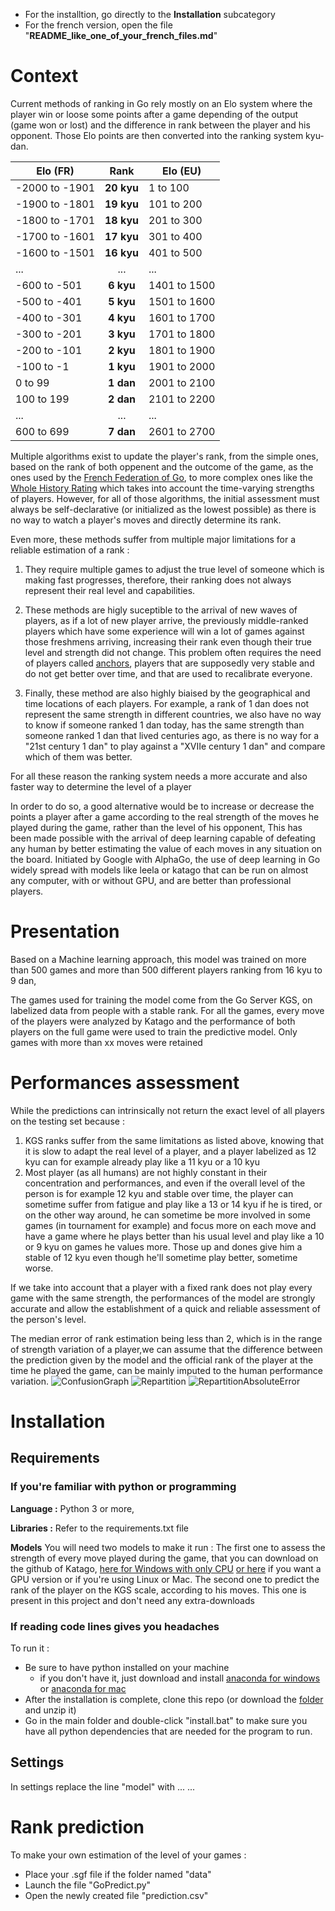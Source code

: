 - For the installtion, go directly to the **Installation** subcategory
- For the french version, open the file "**README_like_one_of_your_french_files.md**"
# Context

Current methods of ranking in Go rely mostly on an Elo system where the player win or loose some points after a game depending of the output (game won or lost) and the difference in rank between the player and his opponent. Those Elo points are then converted into the ranking system kyu-dan.

|    Elo (FR)    |     Rank      |   Elo (EU)   |
|----------------|:-------------:|--------------|
| -2000 to -1901 |   **20 kyu**  |  1 to 100    |
| -1900 to -1801 |   **19 kyu**  |  101 to 200  |
| -1800 to -1701 |   **18 kyu**  |  201 to 300  |
| -1700 to -1601 |   **17 kyu**  |  301 to 400  |
| -1600 to -1501 |   **16 kyu**  |  401 to 500  |
|      ...       |       ...     |     ...      |
|  -600 to -501  |   **6 kyu**   | 1401 to 1500 |
|  -500 to -401  |   **5 kyu**   | 1501 to 1600 |
|  -400 to -301  |   **4 kyu**   | 1601 to 1700 |
|  -300 to -201  |   **3 kyu**   | 1701 to 1800 |
|  -200 to -101  |   **2 kyu**   | 1801 to 1900 |
|   -100 to -1   |   **1 kyu**   | 1901 to 2000 |
|    0 to 99     |   **1 dan**   | 2001 to 2100 |
|   100 to 199   |   **2 dan**   | 2101 to 2200 |
|       ...      |       ...     |      ...     |
|   600 to 699   |   **7 dan**   | 2601 to 2700 |



Multiple algorithms exist to update the player's rank, from the simple ones, based on the rank of both oppenent and the outcome of the game, as the ones used by the [French Federation of Go](https://ffg.jeudego.org/echelle/echelle_algo_2012.php), to more complex ones like the [Whole History Rating](https://www.remi-coulom.fr/WHR/) which takes into account the time-varying strengths of players. However, for all of those algorithms, the initial assessment must always be self-declarative (or initialized as the lowest possible) as there is no way to watch a player's moves and directly determine its rank.

Even more, these methods suffer from multiple major limitations for a reliable estimation of a rank :

1. They require multiple games to adjust the true level of someone which is making fast progresses, therefore, their ranking does not always represent their real level and capabilities.

2. These methods are higly suceptible to the arrival of new waves of players, as if a lot of new player arrive, the previously middle-ranked players which have some experience will win a lot of games against those freshmens arriving, increasing their rank even though their true level and strength did not change. This problem often requires the need of players called [anchors](https://www.gokgs.com/help/anchor.html), players that are supposedly very stable and do not get better over time, and that are used to recalibrate everyone.

3. Finally, these method are also highly biaised by the geographical and time locations of each players. For example, a rank of 1 dan does not represent the same strength in different countries, we also have no way to know if someone ranked 1 dan today, has the same strength than someone ranked 1 dan that lived centuries ago, as there is no way for a "21st century 1 dan" to play against a "XVIIe century 1 dan" and compare which of them was better.

For all these reason the ranking system needs a more accurate and also faster way to determine the level of a player

In order to do so, a good alternative would be to increase or decrease the points a player after a game according to the real strength of the moves he played during the game, rather than the level of his opponent, This has been made possible with the arrival of deep learning capable of defeating any human by better estimating the value of each moves in any situation on the board. Initiated by Google with AlphaGo, the use of deep learning in Go widely spread with models like leela or katago that can be run on almost any computer, with or without GPU, and are better than professional players.

# Presentation
Based on a Machine learning approach, this model was trained on more than 500 games and more than 500 different players ranking from 16 kyu to 9 dan, 

The games used for training the model come from the Go Server KGS, on labelized data from people with a stable rank.
For all the games, every move of the players were analyzed by Katago and the performance of both players on the full game were used to train the predictive model. 
Only games with more than xx moves were retained 

# Performances assessment

While the predictions can intrinsically not return the exact level of all players on the testing set because :
1. KGS ranks suffer from the same limitations as listed above, knowing that it is slow to adapt the real level of a player, and a player labelized as 12 kyu  can for example already play like a 11 kyu or a 10 kyu
2. Most player (as all humans) are not highly constant in their concentration and performances, and even if the overall level of the person is for example 12 kyu and stable over time, the player can sometime suffer from fatigue and play like a 13 or 14 kyu if he is tired, or on the other way around, he can sometime be more involved in some games (in tournament for example) and focus more on each move and have a game where he plays better than his usual level and play like a 10 or 9 kyu on games he values more. Those up and dones give him a stable of 12 kyu even though he'll sometime play better, sometime worse.

If we take into account that a player with a fixed rank does not play every game with the same strength, the performances of the model are strongly accurate and allow the establishment of a quick and reliable assessment of the person's level.

The median error of rank estimation being less than 2, which is in the range of strength variation of a player,we can assume that the difference between the prediction given by the model and the official rank of the player at the time he played the game, can be mainly imputed to the human performance variation.
![ConfusionGraph](ModelPerformances/ConfusionGraph.png)
![Repartition](ModelPerformances/error.png)
![RepartitionAbsoluteError](ModelPerformances/AbsError.png)



# Installation
## Requirements 
### If you're familiar with python or programming 
**Language :** Python 3 or more,

**Libraries :** Refer to the requirements.txt file

**Models** You will need two models to make it run :
The first one to assess the strength of every move played during the game, that you can download on the github of Katago, [here for Windows with only CPU](https://github.com/lightvector/KataGo/releases/download/v1.10.0/katago-v1.10.0-eigen-windows-x64.zip)  [or here](https://github.com/lightvector/KataGo/releases) if you want a GPU version or if you're using Linux or Mac.
The second one to predict the rank of the player on the KGS scale, according to his moves. This one is present in this project and don't need any extra-downloads
### If reading code lines gives you headaches
To run it : 
- Be sure to have python installed on your machine 
    - if you don't have it, just download and install [anaconda for windows](https://repo.anaconda.com/archive/Anaconda3-2021.11-Windows-x86_64.exe)
 or [anaconda for mac](https://repo.anaconda.com/archive/Anaconda3-2021.11-MacOSX-x86_64.pkg)
- After the installation is complete, clone this repo (or download the [folder](https://github.com/Jeremy-Deh/GoRankAnalysis/archive/refs/heads/main.zip) and unzip it) 
- Go in the main folder and double-click "install.bat" to make sure you have all python dependencies that are needed for the program to run.

## Settings
In settings replace the line "model" with ...
...
# Rank prediction
To make your own estimation of the level of your games : 
- Place your .sgf file if the folder named "data"
- Launch the file "GoPredict.py"
- Open the newly created file "prediction.csv"